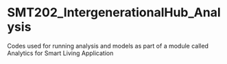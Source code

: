 # SMT202_IntergenerationalHub_Analysis
Codes used for running analysis and models as part of a module called Analytics for Smart Living Application
